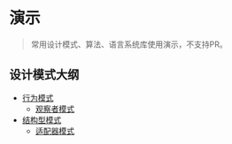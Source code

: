 # 演示

> 常用设计模式、算法、语言系统库使用演示，不支持PR。

## 设计模式大纲

 - [行为模式](design-patterns/behavior)
    - [观察者模式](design-patterns/behavior/observer)
- [结构型模式](design-patterns/structure)
    - [适配器模式](design-patterns/structure/adapter)

